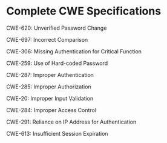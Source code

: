 

# Complete CWE Specifications

CWE-620: Unverified Password Change

CWE-697: Incorrect Comparison

CWE-306: Missing Authentication for Critical Function

CWE-259: Use of Hard-coded Password

CWE-287: Improper Authentication

CWE-285: Improper Authorization

CWE-20: Improper Input Validation

CWE-284: Improper Access Control

CWE-291: Reliance on IP Address for Authentication

CWE-613: Insufficient Session Expiration